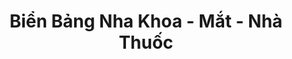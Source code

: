 ---
layout: "category-page"
title: "Biển Bảng Nha Khoa - Mắt - Nhà Thuốc"
description: "Tải miễn phí file đồ hoạ vector Biển Bảng Nha Khoa - Mắt - Nhà Thuốc png jpg pdf ai crd..."
permalink: "/category/bien-bang-nha-khoa-mat-nha-thuoc/"
image: "/assets/images/affiliates.jpg"
color: "#121826"
---